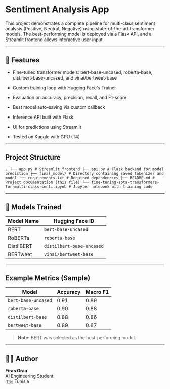 # Sentiment Analysis App

This project demonstrates a complete pipeline for multi-class sentiment analysis (Positive, Neutral, Negative) using state-of-the-art transformer models. The best-performing model is deployed via a Flask API, and a Streamlit frontend allows interactive user input.

---

## 🚀 Features

- Fine-tuned transformer models: bert-base-uncased, roberta-base,  distilbert-base-uncased, and vinai/bertweet-base

- Custom training loop with Hugging Face's Trainer

- Evaluation on accuracy, precision, recall, and F1-score

- Best model auto-saving via custom callback

- Inference API built with Flask

- UI for predictions using Streamlit

- Tested on Kaggle with GPU (T4)

---

## Project Structure

 ``` . ├── app.py # Streamlit frontend ├── api.py # Flask backend for model prediction ├── final_model/ # Directory containing saved tokenizer and model ├── requirements.txt # Required dependencies ├── README.md # Project documentation (this file) └── fine-tuning-sota-transformers-for-multi-class-senti.ipynb # Jupyter notebook with training code ``` 

---

## 🧠 Models Trained

| Model Name   | Hugging Face ID          |
|--------------|--------------------------|
| BERT         | `bert-base-uncased`      |
| RoBERTa      | `roberta-base`           |
| DistilBERT   | `distilbert-base-uncased`|
| BERTweet     | `vinai/bertweet-base`    |

---

## Example Metrics (Sample)

| Model             | Accuracy | Macro F1 |
|-------------------|----------|----------|
| `bert-base-uncased`| 0.91     | 0.89     |
| `roberta-base`     | 0.90     | 0.88     |
| `distilbert-base`  | 0.88     | 0.86     |
| `bertweet-base`    | 0.89     | 0.87     |

> **Note:** BERT was selected as the best-performing model.

---


## 🧑‍💻 Author

**Firas Graa**  
AI Engineering Student  
🇹🇳 Tunisia

